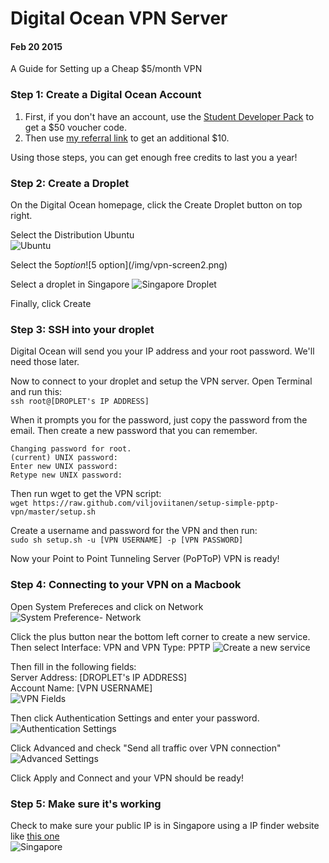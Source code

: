 # Digital Ocean VPN Server

#### Feb 20 2015

A Guide for Setting up a Cheap $5/month VPN

### Step 1: Create a Digital Ocean Account

1. First, if you don't have an account, use the [Student Developer Pack](https://education.github.com/pack) to get a $50 voucher code.
2. Then use [my referral link](https://m.do.co/c/c93d76989ecb) to get an additional $10.  

Using those steps, you can get enough free credits to last you a year!

### Step 2: Create a Droplet

On the Digital Ocean homepage, click the Create Droplet button on top right.

Select the Distribution Ubuntu  
![Ubuntu](/img/vpn-screen1.png)

Select the $5 option  
![$5 option](/img/vpn-screen2.png)

Select a droplet in Singapore
![Singapore Droplet](/img/vpn-screen3.png)

Finally, click Create

### Step 3: SSH into your droplet

Digital Ocean will send you your IP address and your root password. We'll need those later.  

Now to connect to your droplet and setup the VPN server. Open Terminal and run this:  
`ssh root@[DROPLET's IP ADDRESS]`

When it prompts you for the password, just copy the password from the email. Then create a new password that you can remember. 
```
Changing password for root.
(current) UNIX password:
Enter new UNIX password:
Retype new UNIX password:
```

Then run wget to get the VPN script:  
`wget https://raw.github.com/viljoviitanen/setup-simple-pptp-vpn/master/setup.sh`

Create a username and password for the VPN and then run:  
`sudo sh setup.sh -u [VPN USERNAME] -p [VPN PASSWORD]`

Now your Point to Point Tunneling Server (PoPToP) VPN is ready!

### Step 4: Connecting to your VPN on a Macbook

Open System Prefereces and click on Network
![System Preference- Network](/img/vpn-screen4.png)

Click the plus button near the bottom left corner to create a new service. 
Then select Interface: VPN and VPN Type: PPTP
![Create a new service](/img/vpn-screen5.png)

Then fill in the following fields:   
Server Address: [DROPLET's IP ADDRESS]  
Account Name: [VPN USERNAME]  
![VPN Fields](/img/vpn-screen6.png)

Then click Authentication Settings and enter your password.
![Authentication Settings](/img/vpn-screen7.png)

Click Advanced and check "Send all traffic over VPN connection"
![Advanced Settings](/img/vpn-screen8.png)

Click Apply and Connect and your VPN should be ready! 

### Step 5: Make sure it's working
Check to make sure your public IP is in Singapore using a IP finder website like [this one](http://whatismyipaddress.com/)  
![Singapore](/img/vpn-screen9.png)